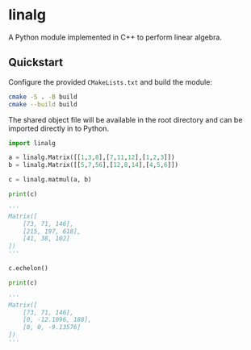 # linalg

A Python module implemented in C++ to perform linear algebra.

## Quickstart

Configure the provided `CMakeLists.txt` and build the module:

```bash
cmake -S . -B build
cmake --build build
```

The shared object file will be available in the root directory and can be
imported directly in to Python.

```python
import linalg

a = linalg.Matrix([[1,3,8],[7,11,12],[1,2,3]])
b = linalg.Matrix([[5,7,56],[12,8,14],[4,5,6]])

c = linalg.matmul(a, b)

print(c)

'''
Matrix([
    [73, 71, 146],
    [215, 197, 618],
    [41, 38, 102]
])
'''

c.echelon()

print(c)

'''
Matrix([
    [73, 71, 146],
    [0, -12.1096, 188],
    [0, 0, -9.13576]
])
'''
```

